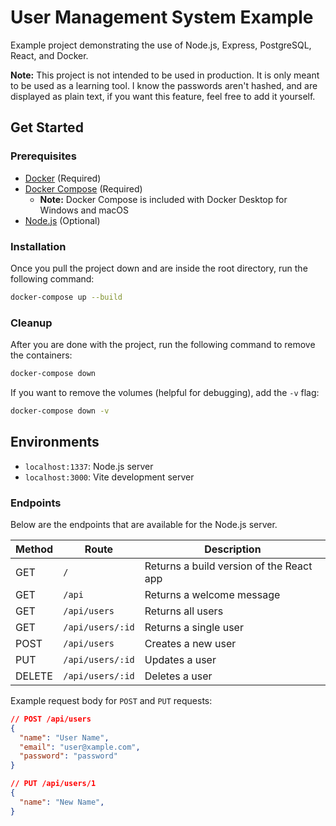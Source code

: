 # User Management System Example

Example project demonstrating the use of Node.js, Express, PostgreSQL, React, and Docker.

**Note:** This project is not intended to be used in production. It is only meant to be used as a learning tool. I know the passwords aren't hashed, and are displayed as plain text, if you want this feature, feel free to add it yourself.

## Get Started

### Prerequisites

- [Docker](https://www.docker.com/get-started) (Required)
- [Docker Compose](https://docs.docker.com/compose/install/) (Required)
  - **Note:** Docker Compose is included with Docker Desktop for Windows and macOS
- [Node.js](https://nodejs.org/en/) (Optional)

### Installation

Once you pull the project down and are inside the root directory, run the following command:

```sh
docker-compose up --build
```

### Cleanup

After you are done with the project, run the following command to remove the containers:

```sh
docker-compose down
```

If you want to remove the volumes (helpful for debugging), add the `-v` flag:

```sh
docker-compose down -v
```

## Environments

- `localhost:1337`: Node.js server
- `localhost:3000`: Vite development server

### Endpoints

Below are the endpoints that are available for the Node.js server.

| Method | Route | Description |
| ------ | ----- | ----------- |
| GET    | `/` | Returns a build version of the React app |
| GET    | `/api` | Returns a welcome message |
| GET    | `/api/users` | Returns all users |
| GET    | `/api/users/:id` | Returns a single user |
| POST   | `/api/users` | Creates a new user |
| PUT    | `/api/users/:id` | Updates a user |
| DELETE | `/api/users/:id` | Deletes a user |

Example request body for `POST` and `PUT` requests:

```json
// POST /api/users
{
  "name": "User Name",
  "email": "user@xample.com",
  "password": "password"
}
```

```json
// PUT /api/users/1
{
  "name": "New Name",
}
``````
